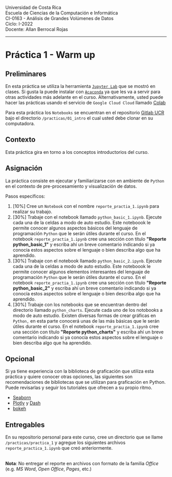 
Universidad de Costa Rica  <br>
Escuela de Ciencias de la Computación e Informática <br>
CI-0163 - Análisis de Grandes Volúmenes de Datos <br>
Ciclo: I-2022 <br>
Docente: Allan Berrocal Rojas

---

# Práctica 1 - Warm up


## Preliminares

En esta práctica se utiliza la herramienta [`Jupyter Lab`](https://jupyter.org/index.html) que se mostró en clases. Si gusta la puede instalar con [`Acaconda`](https://www.anaconda.com/products/individual) ya que les va a servir para otras actividades más adelante en el curso.  Alternativamente, usted puede hacer las prácticas usando el servicio de `Google Cloud Cloud` llamado [Colab](https://colab.research.google.com/github/tensorflow/examples/blob/master/courses/udacity_intro_to_tensorflow_for_deep_learning/l01c01_introduction_to_colab_and_python.ipynb#scrollTo=YHI3vyhv5p85)

Para esta práctica los `Notebooks` se encuentran en el repositorio [Gitlab UCR](https://git.ucr.ac.cr/ALLAN.BERROCAL/ci0163_22a/-/tree/main/practicas) bajo el directorio `/practicas/01_intro` el cual usted debe clonar en su computadora.

## Contexto

Esta práctica gira en torno a los conceptos introductorios del curso.  

## Asignación

La práctica consiste en ejecutar y familiarizarse con en ambiente de `Python` en el contexto de pre-procesamiento y visualización de datos.

Pasos específicos:

1. [10%] Cree un `Notebook` con el nombre `reporte_practia_1.ipynb` para realizar su trabajo.
2. [30%] Trabaje con el notebook llamado `python_basic_1.ipynb`. Ejecute cada una de la celdas a modo de auto estudio. Este noteboook le permite conocer algunos aspectos básicos del lenguaje de programación `Python` que le serán útiles durante el curso. En el notebook `reporte_practia_1.ipynb` cree una sección con título __"Reporte python_basic_1"__ y escriba ahí un breve comentario indicando si ya conocía estos aspectos sobre el lenguaje o bien describa algo que ha aprendido.
3. [30%] Trabaje con el notebook llamado `python_basic_2.ipynb`. Ejecute cada una de la celdas a modo de auto estudio. Este noteboook le permite conocer algunos elementos interesantes del lenguaje de programación `Python` que le serán útiles durante el curso. En el notebook `reporte_practia_1.ipynb` cree una sección con título __"Reporte python_basic_2"__ y escriba ahí un breve comentario indicando si ya conocía estos aspectos sobre el lenguaje o bien describa algo que ha aprendido.
4. [30%] Trabaje con los notebooks que se encuentran dentro del directorio llamado `python_charts`. Ejecute cada uno de los notobooks a modo de auto estudio. Existen diversas formas de crear gráficas en `Python,` en esta parte conocerá unas de las más básicas que le serán útiles durante el curso. En el notebook `reporte_practia_1.ipynb` cree una sección con título __"Reporte python_charts"__ y escriba ahí un breve comentario indicando si ya conocía estos aspectos sobre el lenguaje o bien describa algo que ha aprendido.

## Opcional

Si ya tiene experiencia con la biblioteca de graficación que utiliza esta práctica y quiere conocer otras opciones, las siguientes son recomendaciones de bibliotecas que se utilizan para graficación en Python. Puede revisarlas y seguir los tutoriales que ofrecen a su propio ritmo.
- [Seaborn](https://seaborn.pydata.org/)
- [Plotly](https://github.com/plotly/plotly.py) y [Dash](https://plotly.com/)
- [bokeh](https://docs.bokeh.org/en/latest/)

## Entregables 


En su repositorio personal para este curso, cree un directorio que se llame `/practicas/practica_1` y agregue los siguientes archivos `reporte_practica_1.ipynb` que creó anteriormente.

<br>**Nota**: No entregar el reporte en archivos con formato de la familia *Office* (e.g. *MS Word*, *Open Office*, *Pages*, etc.)


